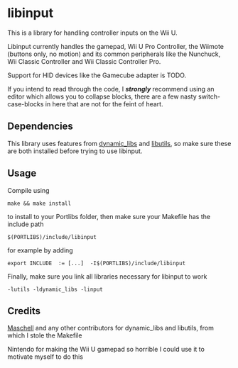 # libinput

This is a library for handling controller inputs on the Wii U.

Libinput currently handles the gamepad, Wii U Pro Controller, the Wiimote (buttons only, no motion) and its common peripherals like the Nunchuck, Wii Classic Controller and Wii Classic Controller Pro.

Support for HID devices like the Gamecube adapter is TODO.

If you intend to read through the code, I **_strongly_** recommend using an editor which allows you to collapse blocks, there are a few nasty switch-case-blocks in here that are not for the feint of heart.

## Dependencies

This library uses features from [dynamic_libs](https://github.com/Maschell/dynamic_libs/tree/lib) and [libutils](https://github.com/Maschell/libutils), so make sure these are both installed before trying to use libinput.

## Usage

Compile using
```
make && make install
```
to install to your Portlibs folder, then make sure your Makefile has the include path
```
$(PORTLIBS)/include/libinput
```

for example by adding
```
export INCLUDE	:= [...]  -I$(PORTLIBS)/include/libinput
```

Finally, make sure you link all libraries necessary for libinput to work
```
-lutils -ldynamic_libs -linput
```

## Credits

[Maschell](https://github.com/Maschell/) and any other contributors for dynamic_libs and libutils, from which I stole the Makefile

Nintendo for making the Wii U gamepad so horrible I could use it to motivate myself to do this
